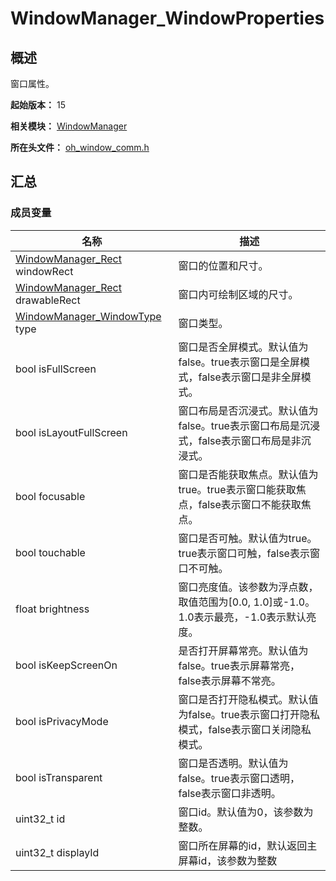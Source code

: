# WindowManager_WindowProperties

## 概述

窗口属性。

**起始版本：** 15

**相关模块：** [WindowManager](capi-windowmanager.md)

**所在头文件：** [oh_window_comm.h](capi-oh-window-comm-h.md)

## 汇总

### 成员变量

| 名称 | 描述 |
| -- | -- |
| [WindowManager_Rect](capi-windowmanager-rect.md) windowRect | 窗口的位置和尺寸。 |
| [WindowManager_Rect](capi-windowmanager-rect.md) drawableRect | 窗口内可绘制区域的尺寸。 |
| [WindowManager_WindowType](./capi-oh-window-comm-h.md#windowmanager_windowtype) type | 窗口类型。 |
| bool isFullScreen | 窗口是否全屏模式。默认值为false。true表示窗口是全屏模式，false表示窗口是非全屏模式。 |
| bool isLayoutFullScreen | 窗口布局是否沉浸式。默认值为false。true表示窗口布局是沉浸式，false表示窗口布局是非沉浸式。 |
| bool focusable | 窗口是否能获取焦点。默认值为true。true表示窗口能获取焦点，false表示窗口不能获取焦点。 |
| bool touchable | 窗口是否可触。默认值为true。true表示窗口可触，false表示窗口不可触。 |
| float brightness | 窗口亮度值。该参数为浮点数，取值范围为[0.0, 1.0]或-1.0。1.0表示最亮，-1.0表示默认亮度。 |
| bool isKeepScreenOn | 是否打开屏幕常亮。默认值为false。true表示屏幕常亮，false表示屏幕不常亮。 |
| bool isPrivacyMode | 窗口是否打开隐私模式。默认值为false。true表示窗口打开隐私模式，false表示窗口关闭隐私模式。 |
| bool isTransparent | 窗口是否透明。默认值为false。true表示窗口透明，false表示窗口非透明。 |
| uint32_t id | 窗口id。默认值为0，该参数为整数。 |
| uint32_t displayId | 窗口所在屏幕的id，默认返回主屏幕id，该参数为整数 |


